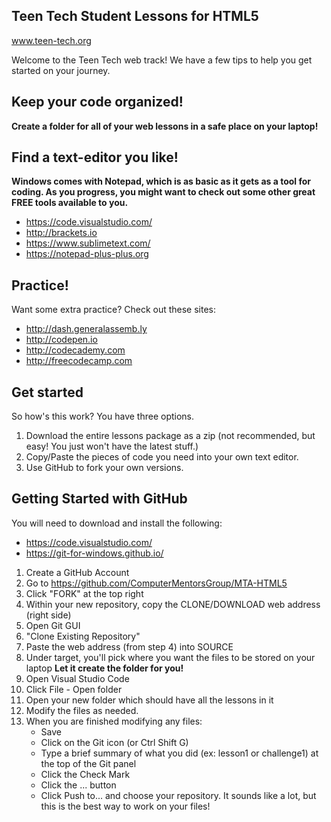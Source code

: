 ## Teen Tech Student Lessons for HTML5 
www.teen-tech.org


Welcome to the Teen Tech web track!  We have a few tips to help you get started on your journey.

## Keep your code organized!
**Create a folder for all of your web lessons in a safe place on your laptop!**

## Find a text-editor you like!
**Windows comes with Notepad, which is as basic as it gets as a tool for coding. As you progress, you might want to check out some other great FREE tools available to you.**
* https://code.visualstudio.com/
* http://brackets.io
* https://www.sublimetext.com/
* https://notepad-plus-plus.org

## Practice!
Want some extra practice?  Check out these sites:
* http://dash.generalassemb.ly 
* http://codepen.io
* http://codecademy.com
* http://freecodecamp.com

## Get started
So how's this work? You have three options.
1. Download the entire lessons package as a zip (not recommended, but easy!  You just won't have the latest stuff.)
2. Copy/Paste the pieces of code you need into your own text editor.
3. Use GitHub to fork your own versions.

## Getting Started with GitHub
You will need to download and install the following:
* https://code.visualstudio.com/
* https://git-for-windows.github.io/

1. Create a GitHub Account
2. Go to https://github.com/ComputerMentorsGroup/MTA-HTML5 
3. Click "FORK" at the top right
4. Within your new repository, copy the CLONE/DOWNLOAD web address (right side)
4. Open Git GUI
5. "Clone Existing Repository"
6. Paste the web address (from step 4) into SOURCE
7. Under target, you'll pick where you want the files to be stored on your laptop
**Let it create the folder for you!**
8. Open Visual Studio Code
9. Click File - Open folder
10. Open your new folder which should have all the lessons in it
11. Modify the files as needed.
12. When you are finished modifying any files:
    * Save
    * Click on the Git icon (or Ctrl Shift G)
    * Type a brief summary of what you did (ex: lesson1 or challenge1) at the top of the Git panel
    * Click the Check Mark
    * Click the ... button
    * Click Push to... and choose your repository.
It sounds like a lot, but this is the best way to work on your files!

